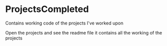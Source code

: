 # ProjectsCompleted
Contains working code of the projects I've worked upon

Open the projects and see the readme file it contains all the working of the projects

